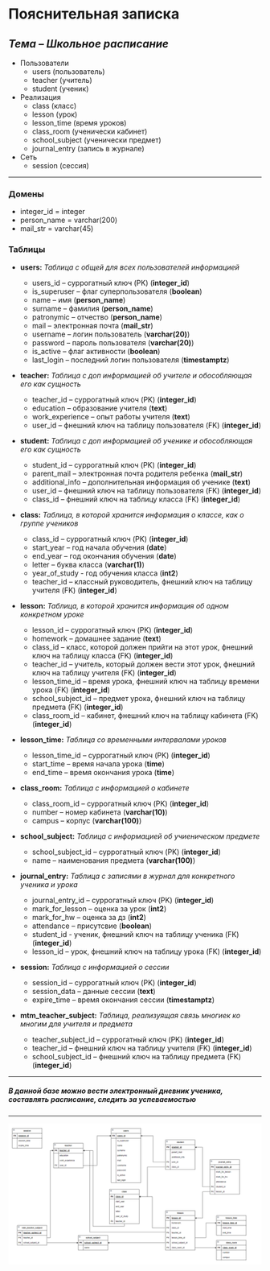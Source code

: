# Пояснительная записка
## _Тема – Школьное расписание_

- Пользователи 
    - users (пользователь)
    - teacher (учитель)
    - student (ученик)
- Реализация 
    - class (класс)
    - lesson (урок)
    - lesson_time (время уроков)
    - class_room (ученически кабинет)
    - school_subject (ученически предмет)
    - journal_entry (запись в журнале)
- Сеть
    - session (сессия)

---
### Домены
- integer_id = integer
- person_name = varchar(200)
- mail_str = varchar(45)

### Таблицы
- **users:**
_Таблица с общей для всех пользователей информацией_
    - users_id – суррогатный ключ (PK) (**integer_id**)
    - is_superuser – флаг суперпользователя (**boolean**)
    - name – имя (**person_name**)
    - surname – фамилия (**person_name**)
    - patronymic – отчество (**person_name**)
    - mail – электронная почта (**mail_str**)
    - username – логин пользователь (**varchar(20)**)
    - password – пароль пользователя (**varchar(20)**)
    - is_active – флаг активности (**boolean**)
    - last_login – последний логин пользователя (**timestamptz**)
    
- **teacher:**
_Таблица с доп информацией об учителе и обособляющая его как сущность_
    - teacher_id – суррогатный ключ (PK) (**integer_id**)
    - education – образование учителя (**text**)
    - work_experience – опыт работы учителя (**text**)
    - user_id – фнешний ключ на таблицу пользователя (FK) (**integer_id**)
    
- **student:**
_Таблица с доп информацией об ученике и обособляющая его как сущность_
    - student_id – суррогатный ключ (PK) (**integer_id**)
    - parent_mail – электронная почта родителя ребенка (**mail_str**)
    - additional_info – дополнительная информация об ученике (**text**)
    - user_id – фнешний ключ на таблицу пользователя (FK) (**integer_id**)
    - class_id – фнешний ключ на таблицу класса (FK) (**integer_id**)
    
- **class:**
_Таблица, в которой хранится информация о классе, как о группе учеников_
    - class_id – суррогатный ключ (PK) (**integer_id**)
    - start_year – год начала обучения (**date**)
    - end_year – год окончания обучения (**date**)
    - letter – буква класса (**varchar(1)**)
    - year_of_study - год обучения класса (**int2**)
    - teacher_id – классный руководитель, фнешний ключ на таблицу учителя (FK) (**integer_id**)
    
- **lesson:**
_Таблица, в которой хранится информация об одном конкретном уроке_
    - lesson_id – суррогатный ключ (PK) (**integer_id**)
    - homework – домашнее задание (**text**)
    - class_id – класс, которой должен прийти на этот урок, фнешний ключ на таблицу класса (FK) (**integer_id**)
    - teacher_id – учитель, который должен вести этот урок, фнешний ключ на таблицу учителя (FK) (**integer_id**)
    - lesson_time_id – время урока, фнешний ключ на таблицу времени урока (FK) (**integer_id**)
    - school_subject_id – предмет урока, фнешний ключ на таблицу предмета (FK) (**integer_id**)
    - class_room_id – кабинет, фнешний ключ на таблицу кабинета (FK) (**integer_id**)
    
- **lesson_time:**
_Таблица со временными интервалами уроков_
    - lesson_time_id – суррогатный ключ (PK) (**integer_id**)
    - start_time – время начала урока (**time**)
    - end_time – время окончания урока (**time**)
    
- **class_room:**
_Таблица с информацией о кабинете_
    - class_room_id – суррогатный ключ (PK) (**integer_id**)
    - number – номер кабинета (**varchar(10)**)
    - campus – корпус (**varchar(100)**)
    
- **school_subject:**
_Таблица с информацией об учиеническом предмете_
    - school_subject_id – суррогатный ключ (PK) (**integer_id**)
    - name – наименования предмета (**varchar(100)**)

- **journal_entry:**
_Таблица с записями в журнал для конкретного ученика и урока_
    - journal_entry_id – суррогатный ключ (PK) (**integer_id**)
    - mark_for_lesson – оценка за урок (**int2**)
    - mark_for_hw – оценка за дз (**int2**)
    - attendance – присутсвие (**boolean**)
    - student_id - ученик, фнешний ключ на таблицу ученика (FK) (**integer_id**)
    - lesson_id – урок, фнешний ключ на таблицу урока (FK) (**integer_id**)
    
- **session:**
_Таблица с информацией о сессии_
    - session_id – суррогатный ключ (PK) (**integer_id**)
    - session_data – данные сессии (**text**)
    - expire_time – время окончания сессии (**timestamptz**)
    
- **mtm_teacher_subject:**
_Таблица, реализуящая связь многиек ко многим для учителя и предмета_
    - teacher_subject_id – суррогатный ключ (PK) (**integer_id**)
    - teacher_id – фнешний ключ на таблицу учителя (FK) (**integer_id**)
    - school_subject_id – фнешний ключ на таблицу предмета (FK) (**integer_id**)

---
##### В данной базе можно вести электронный дневник ученика, составлять расписание, следить за успеваемостью
---
![school_db](https://github.com/Oduuuvan/OTUS_DB/raw/main/schemas/school_db.png)